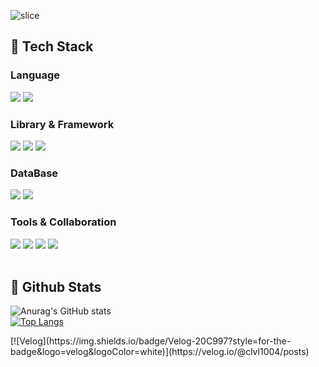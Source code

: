 <div>
  
  <!--Header-->
  ![slice](https://capsule-render.vercel.app/api?type=slice&color=EED6A7&height=200&text=Welcome&fontAlign=70&rotate=13&fontAlignY=25&desc=%20Growth%20may%20be%20slow,%20but%20it%20never%20stops🐢&descAlign=80&descAlignY=44&descSize=15
)
  
</div>

<div>
  <!--Body-->

  ## 🧱 Tech Stack
  ### Language
  <!--java-->
  <img src="https://img.shields.io/badge/Java-007396?style=flat-square&logo=OpenJDK&logoColor=white"/>
  <img src="https://img.shields.io/badge/Python-3776AB?style=flat-square&logo=Python&logoColor=white"/>

  
  ### Library & Framework
  <img src="https://img.shields.io/badge/Spring-6DB33F?style=flat-square&logo=Spring&logoColor=white"/> 
  <img src="https://img.shields.io/badge/Spring Boot-6DB33F?style=flat-square&logo=spring&logoColor=white"/>
  <img src="https://img.shields.io/badge/JPA-005A9C?style=flat-square&logo=Java&logoColor=white"/>
  
  ### DataBase
  <img src="https://img.shields.io/badge/MySQL-4479A1?style=flat-square&logo=MySQL&logoColor=white"/>
  <img src="https://img.shields.io/badge/Redis-DC382D?style=flat-square&logo=Redis&logoColor=white"/>


  ### Tools & Collaboration
  <img src="https://img.shields.io/badge/Docker-2496ED?style=flat-square&logo=Docker&logoColor=white"/>
  <img src="https://img.shields.io/badge/Git-F05032?style=flat-square&logo=Git&logoColor=white"/>
  <img src="https://img.shields.io/badge/Jira-0052CC?style=flat-square&logo=Jira&logoColor=white"/> 
  <img src="https://img.shields.io/badge/Slack-4A154B?style=flat-square&logo=Slack&logoColor=white"/>
  <br/>
  <br/>
  
  ## 🤔 Github Stats
  ![Anurag's GitHub stats](https://github-readme-stats.vercel.app/api?username=jiwonclvl&show_icons=true&bg_color=00000000&title_color=228B22&text_color=000000&icon_color=228B22
  )
  <br/>
  [![Top Langs](https://github-readme-stats.vercel.app/api/top-langs/?username=jiwonclvl)](https://github.com/anuraghazra/github-readme-stats)
  
</div>
[![Velog](https://img.shields.io/badge/Velog-20C997?style=for-the-badge&logo=velog&logoColor=white)](https://velog.io/@clvl1004/posts)




<!--
**jiwonclvl/jiwonclvl** is a ✨ _special_ ✨ repository because its `README.md` (this file) appears on your GitHub profile.

Here are some ideas to get you started:

- 🔭 I’m currently working on ...
- 🌱 I’m currently learning ...
- 👯 I’m looking to collaborate on ...
- 🤔 I’m looking for help with ...
- 💬 Ask me about ...
- 📫 How to reach me: ...
- 😄 Pronouns: ...
- ⚡ Fun fact: ...
-->

